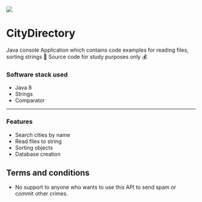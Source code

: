 <img src="https://www.tourprom.ru/site_media/uploads/средневековые-города-3.jpg">

# CityDirectory

Java console Application which contains code examples for reading files, sorting strings 🚀
Source code for study purposes only 💰

### Software stack used
* Java 8
* Strings
* Comparator

---
### Features

* Search cities by name
* Read files to string
* Sorting objects
* Database creation



## Terms and conditions
* No support to anyone who wants to use this API to send spam or commit other crimes.
